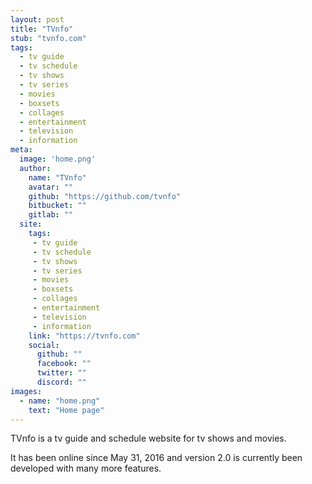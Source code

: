```yaml
---
layout: post
title: "TVnfo"
stub: "tvnfo.com"
tags: 
  - tv guide
  - tv schedule
  - tv shows
  - tv series
  - movies
  - boxsets
  - collages
  - entertainment
  - television
  - information
meta:
  image: 'home.png'
  author:
    name: "TVnfo"
    avatar: ""
    github: "https://github.com/tvnfo"
    bitbucket: ""
    gitlab: ""
  site:
    tags:
     - tv guide
     - tv schedule
     - tv shows
     - tv series
     - movies
     - boxsets
     - collages
     - entertainment
     - television
     - information
    link: "https://tvnfo.com"
    social:
      github: ""
      facebook: ""
      twitter: ""
      discord: ""
images:
  - name: "home.png"
    text: "Home page"
---
```

TVnfo is a tv guide and schedule website for tv shows and movies.

<!--more-->

It has been online since May 31, 2016 and version 2.0 is currently been developed with many more features.
